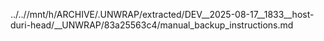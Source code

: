 ../..//mnt/h/ARCHIVE/.UNWRAP/extracted/DEV__2025-08-17__1833__host-duri-head/__UNWRAP/83a25563c4/manual_backup_instructions.md